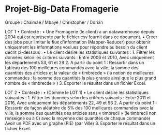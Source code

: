 # Projet-Big-Data Fromagerie

Groupe : Chaimae / Mbaye / Christopher / Dorian




 LOT 1
•
Contexte :
•
Une Fromagerie (le client) a un datawarehouse depuis 2004 qui est représenté par le fichier csv fournit dans ce document.
•
Créer des jobs pour limiter le flux d’information (Mapper-Reducer) pour obtenir uniquement les informations voulues pour répondre au besoin du client décrit ci-dessous :
•
Le client désire les statistiques suivantes :
1.
Filtrer les données selon les critères suivants :
Entre 2006 et 2010,
Avec uniquement les départements 53, 61 et 28
2.
A partir du point 1 : Ressortir dans un tableau des 100 meilleures commandes avec la ville, la somme des quantités des articles et la valeur de « timbrecde » (la notion de meilleures commandes : la somme des quantités la plus grande ainsi que le plus grand nombre de « timbrecde » )
3.
Exporter le résultat dans un fichier Excel.


LOT 2
•
Contexte :
•
(Comme le LOT 1)
•
Le client désire les statistiques suivantes :
1.
Filtrer les données selon les critères suivants :
Entre 2011 et 2016,
Avec uniquement les départements 22, 49 et 53
2.
A partir du point 1 : Ressortir de façon aléatoire de 5% des 100 meilleures commandes avec la ville, la somme des quantités des articles sans « timbrecli » (le timbrecli non renseigné ou à 0) avec la moyenne des quantités de chaque commande)
Avoir un PDF avec un graphe (PIE) (par Ville)
3.
Exporter le résultat dans un fichier Excel.
